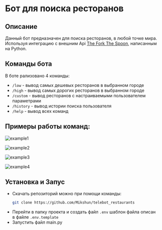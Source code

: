 # Бот для поиска ресторанов
## Описание
Данный бот предназначен для поиска ресторанов, в любой точке мира. Используя интеграцию с внешним Api [The Fork The Spoon](https://rapidapi.com/apidojo/api/the-fork-the-spoon/),
написанным на Python.
## Команды бота
В боте рализовано 4 команды:
+ `/low` - вывод самых дешевых ресторанов в выбранном городе
+ `/high` - вывод самых дорогих ресторанов в выбранном городе
+ `/custom` - вывод ресторанов с настраиваемыми пользователем параметрами
+ `/history` - вывод истории поиска пользователя
+ `/help` - вывод всех команд
## Примеры работы команд:
![example1](https://github.com/Mikshun/telebot_restaurants/blob/master/example_images/img.png)

![example2](https://github.com/Mikshun/telebot_restaurants/blob/master/example_images/img_1.png)

![example3](https://github.com/Mikshun/telebot_restaurants/blob/master/example_images/img_2.png)

![example4](https://github.com/Mikshun/telebot_restaurants/blob/master/example_images/img_3.png)

## Установка и Запус
+ Скачать репозиторий можно при помощи команды:
  ```bash 
  git clone https://github.com/Mikshun/telebot_restaurants
  ```
+ Перейти в папку проекта и создать файл `.env` шаблон файла описан в файле `.env.template`
+ Запустить файл main.py
